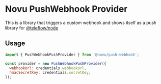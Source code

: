 # Novu PushWebhook Provider

This is a library that triggers a custom webhook and shows itself as a push library for [@teleflow/node](https://github.com/novuhq/novu)

## Usage

```javascript
import { PushWebhookPushProvider } from '@novu/push-webhook';

const provider = new PushWebhookPushProvider({
  webhookUrl: credentials.webhookUrl,
  hmacSecretKey: credentials.secretKey,
});
```
